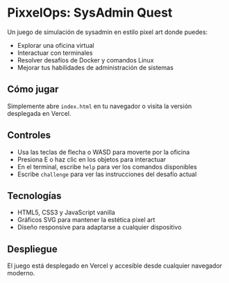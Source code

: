 # PixxelOps: SysAdmin Quest

Un juego de simulación de sysadmin en estilo pixel art donde puedes:
- Explorar una oficina virtual
- Interactuar con terminales
- Resolver desafíos de Docker y comandos Linux
- Mejorar tus habilidades de administración de sistemas

## Cómo jugar

Simplemente abre `index.html` en tu navegador o visita la versión desplegada en Vercel.

## Controles

- Usa las teclas de flecha o WASD para moverte por la oficina
- Presiona E o haz clic en los objetos para interactuar
- En el terminal, escribe `help` para ver los comandos disponibles
- Escribe `challenge` para ver las instrucciones del desafío actual

## Tecnologías

- HTML5, CSS3 y JavaScript vanilla
- Gráficos SVG para mantener la estética pixel art
- Diseño responsive para adaptarse a cualquier dispositivo

## Despliegue

El juego está desplegado en Vercel y accesible desde cualquier navegador moderno.